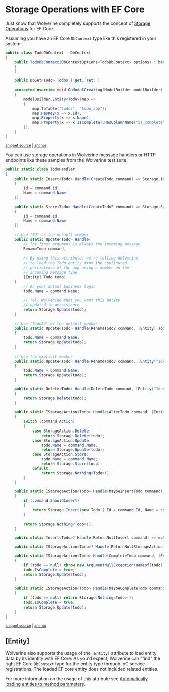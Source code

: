 # Storage Operations with EF Core

Just know that Wolverine completely supports the concept of [Storage Operations](/guide/handlers/side-effects.html#storage-side-effects) for EF Core. 

Assuming you have an EF Core `DbContext` type like this registered in your system:

<!-- snippet: sample_TodoDbContext -->
<a id='snippet-sample_tododbcontext'></a>
```cs
public class TodoDbContext : DbContext
{
    public TodoDbContext(DbContextOptions<TodoDbContext> options) : base(options)
    {
    }

    public DbSet<Todo> Todos { get; set; }

    protected override void OnModelCreating(ModelBuilder modelBuilder)
    {
        modelBuilder.Entity<Todo>(map =>
        {
            map.ToTable("todos", "todo_app");
            map.HasKey(x => x.Id);
            map.Property(x => x.Name);
            map.Property(x => x.IsComplete).HasColumnName("is_complete");
        });
    }
}
```
<sup><a href='https://github.com/JasperFx/wolverine/blob/main/src/Persistence/EfCoreTests/using_storage_return_types_and_entity_attributes.cs#L55-L77' title='Snippet source file'>snippet source</a> | <a href='#snippet-sample_tododbcontext' title='Start of snippet'>anchor</a></sup>
<!-- endSnippet -->

You can use storage operations in Wolverine message handlers or HTTP endpoints like these samples from the Wolverine
test suite:

<!-- snippet: sample_TodoHandler_to_demonstrate_storage_operations -->
<a id='snippet-sample_todohandler_to_demonstrate_storage_operations'></a>
```cs
public static class TodoHandler
{
    public static Insert<Todo> Handle(CreateTodo command) => Storage.Insert(new Todo
    {
        Id = command.Id,
        Name = command.Name
    });
    
    public static Store<Todo> Handle(CreateTodo2 command) => Storage.Store(new Todo
    {
        Id = command.Id,
        Name = command.Name
    });
    
    // Use "Id" as the default member
    public static Update<Todo> Handle(
        // The first argument is always the incoming message
        RenameTodo command, 
        
        // By using this attribute, we're telling Wolverine
        // to load the Todo entity from the configured
        // persistence of the app using a member on the
        // incoming message type
        [Entity] Todo todo)
    {
        // Do your actual business logic
        todo.Name = command.Name;
        
        // Tell Wolverine that you want this entity
        // updated in persistence
        return Storage.Update(todo);
    }
    
    // Use "TodoId" as the default member
    public static Update<Todo> Handle(RenameTodo2 command, [Entity] Todo todo)
    {
        todo.Name = command.Name;
        return Storage.Update(todo);
    }
    
    // Use the explicit member
    public static Update<Todo> Handle(RenameTodo3 command, [Entity("Identity")] Todo todo)
    {
        todo.Name = command.Name;
        return Storage.Update(todo);
    }

    public static Delete<Todo> Handle(DeleteTodo command, [Entity("Identity")] Todo todo)
    {
        return Storage.Delete(todo);
    }
    
    public static IStorageAction<Todo> Handle(AlterTodo command, [Entity("Identity")] Todo todo)
    {
        switch (command.Action)
        {
            case StorageAction.Delete:
                return Storage.Delete(todo);
            case StorageAction.Update:
                todo.Name = command.Name;
                return Storage.Update(todo);
            case StorageAction.Store:
                todo.Name = command.Name;
                return Storage.Store(todo);
            default:
                return Storage.Nothing<Todo>();
        }
    }

    public static IStorageAction<Todo> Handle(MaybeInsertTodo command)
    {
        if (command.ShouldInsert)
        {
            return Storage.Insert(new Todo { Id = command.Id, Name = command.Name });
        }

        return Storage.Nothing<Todo>();
    }

    public static Insert<Todo>? Handle(ReturnNullInsert command) => null;

    public static IStorageAction<Todo>? Handle(ReturnNullStorageAction command) => null;

    public static IStorageAction<Todo> Handle(CompleteTodo command, [Entity] Todo todo)
    {
        if (todo == null) throw new ArgumentNullException(nameof(todo));
        todo.IsComplete = true;
        return Storage.Update(todo);
    }
    
    public static IStorageAction<Todo> Handle(MaybeCompleteTodo command, [Entity(Required = false)] Todo? todo)
    {
        if (todo == null) return Storage.Nothing<Todo>();
        todo.IsComplete = true;
        return Storage.Update(todo);
    }
}
```
<sup><a href='https://github.com/JasperFx/wolverine/blob/main/src/Testing/Wolverine.ComplianceTests/StorageActionCompliance.cs#L294-L394' title='Snippet source file'>snippet source</a> | <a href='#snippet-sample_todohandler_to_demonstrate_storage_operations' title='Start of snippet'>anchor</a></sup>
<!-- endSnippet -->

## [Entity]

Wolverine also supports the usage of the `[Entity]` attribute to load entity data by its identity with EF Core. As you'd 
expect, Wolverine can "find" the right EF Core `DbContext` type for the entity type through IoC service registrations. 
The loaded EF core entity does not included related entities. 

For more information on the usage of this attribute see 
[Automatically loading entities to method parameters](/guide/handlers/persistence#automatically-loading-entities-to-method-parameters).
